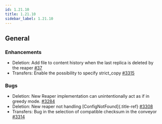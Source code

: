 ```yaml
---
id: 1.21.10
title: 1.21.10
sidebar_label: 1.21.10
---
```


## General

### Enhancements

-   Deletion: Add file to content history when the last replica is
    deleted by the reaper
    [\#37](https://github.com/rucio/rucio/issues/37)
-   Transfers: Enable the possibility to specify strict_copy
    [\#3315](https://github.com/rucio/rucio/issues/3315)

### Bugs

-   Deletion: New Reaper implementation can unintentionally act as if in
    greedy mode. [\#3284](https://github.com/rucio/rucio/issues/3284)
-   Deletion: New reaper not handling [ConfigNotFound]{.title-ref}
    [\#3308](https://github.com/rucio/rucio/issues/3308)
-   Transfers: Bug in the selection of compatible checksum in the
    conveyor [\#3314](https://github.com/rucio/rucio/issues/3314)
